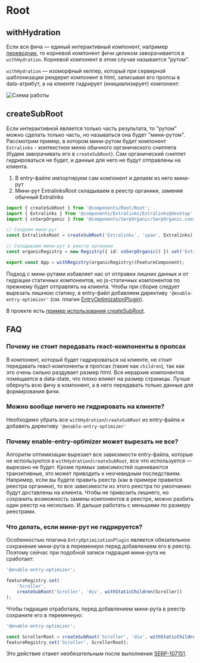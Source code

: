 # Root

## withHydration

Если вся фича — единый интерактивный компонент, например [переводчик](https://yandex.ru/search/?text=%D0%BA%D0%BE%D0%B4%20%D0%BF%D0%B5%D1%80%D0%B5%D0%B2%D0%BE%D0%B4), то корневой компонент фичи целиком заворачивается в `withHydration`. Корневой компонент в этом случае называется "рутом".

`withHydration` — изоморфный хелпер, который при серверной шаблонизации рендерит компонент в html, записывая его пропсы в data-атрибут, а на клиенте гидрирует (инициализирует) компонент:

![Схема работы](https://jing.yandex-team.ru/files/vttly/react-createApp.png)

## createSubRoot

Если интерактивной является только часть результата, то "рутом" можно сделать только часть, но называться она будет "мини-рутом". Рассмотрим пример, в котором мини-рутом будет компонент `Extralinks` - контекстное меню обычного органического сниппета (будем заворачивать его в `createSubRoot`). Сам органический сниппет гидрироваться не будет, и данные для него не будут отправлены на клиента.

1. В entry-файле импортируем сам компонент и делаем из него мини-рут
2. Мини-рут ExtralinksRoot складываем в реестр органики, заменяя обычный Extralinks

```ts
import { createSubRoot } from '@components/Root/Root';
import { Extralinks } from '@components/Extralinks/Extralinks@desktop';
import { cnSerpOrganic } from '@components/SerpOrganic/SerpOrganic.const';

// Создаем мини-рут
const ExtralinksRoot = createSubRoot('Extralinks', 'span', Extralinks);

// Складываем мини-рут в реестр органики
const organicRegistry = new Registry({ id: cnSerpOrganic() }).set('Extralinks', ExtralinksRoot);

export const App = withRegistry(organicRegistry)(FeatureComponent);
```

Подход с мини-рутами избавляет нас от отправки лишних данных и от гидрации статичных компонентов, но js-статичных компонентов по прежнему будет отправлять на клиента. Чтобы при сборке следует вырезать лишнюю статику, в entry-файл добавляем директиву `'@enable-entry-optimizer'` (см. плагин [EntryOptimizationPlugin](../../vendors/taburet/build/EntryOptimizationPlugin)).

В проекте есть [пример использования createSubRoot](../../experiments/learn_partial_hydration/features/Time).

## FAQ

### Почему не стоит передавать react-компоненты в пропсах

В компонент, который будет гидрироваться на клиенте, не стоит передавать react-компоненты в пропсах (такие как `children`), так как это очень сильно раздувает размер html.
Вся иерархия компонентов помещается в data-state, что плохо влияет на размер страницы.
Лучше обернуть всю фичу в компонент, а в него передавать только данные для формирования фичи.

### Можно вообще ничего не гидрировать на клиенте?

Необходимо убрать все `withHydration`/`createSubRoot` из entry-файла и добавить директиву `'@enable-entry-optimizer'`

### Почему enable-entry-optimizer может вырезать не все?

Алгоритм оптимизации вырезает все зависимости entry-файла, которые не используются в `withHydration`/`createSubRoot`, все что используется — вырезано не будет. Кроме прямых зависимостей оцениваются транзитивные, это может приводить к неочевидным последствиям. Например, если вы будете править реестр (как в примере правился реестра органики), то все зависимости из этого реестра по умолчанию будут доставлены на клиента. Чтобы не привозить лишнего, но сохранить возможность замены компонентов в реестре, можно разбить один реестр на несколько. И дальше работать с меньшими по размеру реестрами.

### Что делать, если мини-рут не гидрируется?

Особенностью плагина `EntryOptimizationPlugin` является обязательное сохранение мини-рута в переменную перед добавлением его в реестр. Поэтому сейчас при подобной записи гидрация мини-рута не сработает:

```ts
'@enable-entry-optimizer';

featureRegistry.set(
    'Scroller',
    createSubRoot('Scroller', 'div', withStaticChildren(Scroller))
);
```

Чтобы гидрация отработала, перед добавлением мини-рута в реестр сохраните его в переменную:

```ts
'@enable-entry-optimizer';

const ScrollerRoot = createSubRoot('Scroller', 'div', withStaticChildren(Scroller));
featureRegistry.set('Scroller', ScrollerRoot);
```

Это действие станет необязательным после выполнения [SERP-107151](https://st.yandex-team.ru/SERP-107151).

